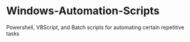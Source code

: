# Windows-Automation-Scripts
Powershell, VBScript, and Batch scripts for automating certain repetitive tasks
